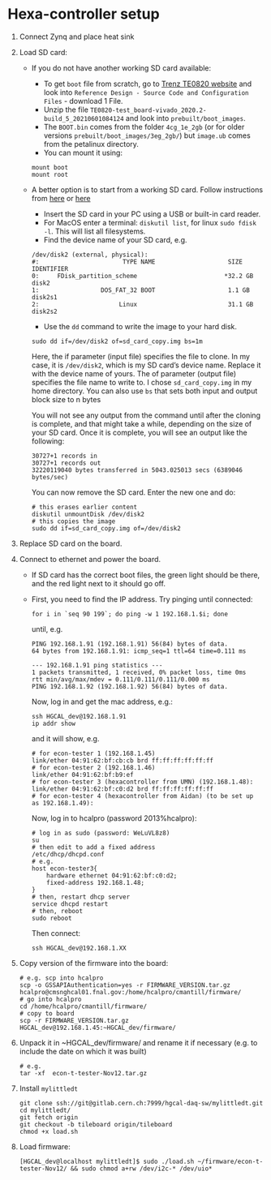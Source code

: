 # Hexa-controller setup

1. Connect Zynq and place heat sink
2. Load SD card:
   * If you do not have another working SD card available:
     * To get `boot` file from scratch, go to [Trenz TE0820 website](https://shop.trenz-electronic.de/en/TE0820-04-2BE21FL-MPSoC-Module-with-Xilinx-Zynq-UltraScale-ZU2EG-1E-2-GByte-DDR4-4-x-5-cm-LP?path=Trenz_Electronic/Modules_and_Module_Carriers/4x5/TE0820/Reference_Design/2019.2/test_board) and look into `Reference Design - Source Code and Configuration Files` - download 1 File.
     * Unzip the file `TE0820-test_board-vivado_2020.2-build_5_20210601084124` and look into `prebuilt/boot_images`. 
     * The `BOOT.bin` comes from the folder `4cg_1e_2gb` (or for older versions `prebuilt/boot_images/3eg_2gb/`) but `image.ub` comes from the petalinux directory.
     * You can mount it using:
     ```
     mount boot
     mount root
     ```
   * A better option is to start from a working SD card. Follow instructions from [here](https://beebom.com/how-clone-raspberry-pi-sd-card-windows-linux-macos/) or [here](https://www.cyberciti.biz/faq/how-to-create-disk-image-on-mac-os-x-with-dd-command/)
     * Insert the SD card in your PC using a USB or built-in card reader. 
     * For MacOS enter a terminal: `diskutil list`, for linux `sudo fdisk -l`. This will list all filesystems.
     * Find the device name of your SD card, e.g. 
     ```
     /dev/disk2 (external, physical):
     #:                       TYPE NAME                    SIZE       IDENTIFIER
     0:     FDisk_partition_scheme                        *32.2 GB    disk2
     1:                 DOS_FAT_32 BOOT                    1.1 GB     disk2s1
     2:                      Linux                         31.1 GB    disk2s2
     ```
     * Use the `dd` command to write the image to your hard disk.
     ```
     sudo dd if=/dev/disk2 of=sd_card_copy.img bs=1m
     ```
     Here, the if parameter (input file) specifies the file to clone. In my case, it is `/dev/disk2`, which is my SD card’s device name. 
     Replace it with the device name of yours. The of parameter (output file) specifies the file name to write to. I chose `sd_card_copy.img` in my home directory.
     You can also use `bs` that sets both input and output block size to n bytes
     
     You will not see any output from the command until after the cloning is complete, and that might take a while, depending on the size of your SD card. Once it is complete, you will see an output like the following:
     ```
     30727+1 records in
     30727+1 records out
     32220119040 bytes transferred in 5043.025013 secs (6389046 bytes/sec)
     ```
    
     You can now remove the SD card. Enter the new one and do:
     ```
     # this erases earlier content
     diskutil unmountDisk /dev/disk2
     # this copies the image
     sudo dd if=sd_card_copy.img of=/dev/disk2
     ```
3. Replace SD card on the board.
4. Connect to ethernet and power the board.
   * If SD card has the correct boot files, the green light should be there, and the red light next to it should go off.
   * First, you need to find the IP address. 
     Try pinging until connected:
     ```
     for i in `seq 90 199`; do ping -w 1 192.168.1.$i; done
     ```
     until, e.g.
     ```
     PING 192.168.1.91 (192.168.1.91) 56(84) bytes of data.
     64 bytes from 192.168.1.91: icmp_seq=1 ttl=64 time=0.111 ms

     --- 192.168.1.91 ping statistics ---
     1 packets transmitted, 1 received, 0% packet loss, time 0ms
     rtt min/avg/max/mdev = 0.111/0.111/0.111/0.000 ms
     PING 192.168.1.92 (192.168.1.92) 56(84) bytes of data.
     ```
     Now, log in and get the mac address, e.g.:
     ```
     ssh HGCAL_dev@192.168.1.91
     ip addr show
     ```
     and it will show, e.g.
     ```
     # for econ-tester 1 (192.168.1.45)
     link/ether 04:91:62:bf:cb:cb brd ff:ff:ff:ff:ff:ff
     # for econ-tester 2 (192.168.1.46)
     link/ether 04:91:62:bf:b9:ef
     # for econ-tester 3 (hexacontroller from UMN) (192.168.1.48):
     link/ether 04:91:62:bf:c0:d2 brd ff:ff:ff:ff:ff:ff
     # for econ-tester 4 (hexacontroller from Aidan) (to be set up as 192.168.1.49):
     
     ```
     
     Now, log in to hcalpro (password 2013%hcalpro):
     ```
     # log in as sudo (password: WeLuVL8z8)
     su
     # then edit to add a fixed address
     /etc/dhcp/dhcpd.conf
     # e.g.
     host econ-tester3{
         hardware ethernet 04:91:62:bf:c0:d2;
         fixed-address 192.168.1.48;
     }
     # then, restart dhcp server
     service dhcpd restart
     # then, reboot
     sudo reboot
     ```     
     Then connect:
     ```
     ssh HGCAL_dev@192.168.1.XX
     ```
     
4. Copy version of the firmware into the board:
    ```
    # e.g. scp into hcalpro 
    scp -o GSSAPIAuthentication=yes -r FIRMWARE_VERSION.tar.gz  hcalpro@cmsnghcal01.fnal.gov:/home/hcalpro/cmantill/firmware/
    # go into hcalpro
    cd /home/hcalpro/cmantill/firmware/
    # copy to board
    scp -r FIRMWARE_VERSION.tar.gz  HGCAL_dev@192.168.1.45:~HGCAL_dev/firmware/
    ```
5. Unpack it in ~HGCAL_dev/firmware/ and rename it if necessary (e.g. to include the date on which it was built)
   ```
   # e.g.
   tar -xf  econ-t-tester-Nov12.tar.gz
   ```
7. Install `mylittledt`
    ```
    git clone ssh://git@gitlab.cern.ch:7999/hgcal-daq-sw/mylittledt.git
    cd mylittledt/
    git fetch origin
    git checkout -b tileboard origin/tileboard
    chmod +x load.sh
    ```
7. Load firmware:
    ```
    [HGCAL_dev@localhost mylittledt]$ sudo ./load.sh ~/firmware/econ-t-tester-Nov12/ && sudo chmod a+rw /dev/i2c-* /dev/uio*
    ```
